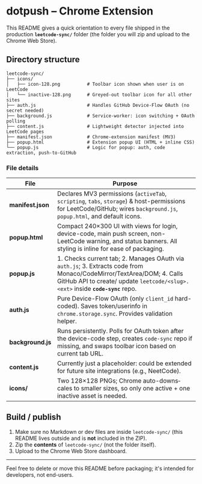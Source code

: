 # dotpush – Chrome Extension

This README gives a quick orientation to every file shipped in the production **`leetcode-sync/`** folder (the folder you will zip and upload to the Chrome Web Store).

## Directory structure

```
leetcode-sync/
├── icons/
│   ├── icon-128.png          # Toolbar icon shown when user is on LeetCode
│   └── inactive-128.png      # Greyed-out toolbar icon for all other sites
├── auth.js                   # Handles GitHub Device-Flow OAuth (no secret needed)
├── background.js             # Service-worker: icon switching + OAuth polling
├── content.js                # Lightweight detector injected into LeetCode pages
├── manifest.json             # Chrome-extension manifest (MV3)
├── popup.html                # Extension popup UI (HTML + inline CSS)
└── popup.js                  # Logic for popup: auth, code extraction, push-to-GitHub
```

### File details

| File | Purpose |
|------|---------|
| **manifest.json** | Declares MV3 permissions (`activeTab`, `scripting`, `tabs`, `storage`) & host-permissions for LeetCode/GitHub; wires `background.js`, `popup.html`, and default icons. |
| **popup.html** | Compact 240×300 UI with views for login, device-code, main push screen, non-LeetCode warning, and status banners. All styling is inline for ease of packaging. |
| **popup.js** | 1. Checks current tab; 2. Manages OAuth via `auth.js`; 3. Extracts code from Monaco/CodeMirror/TextArea/DOM; 4. Calls GitHub API to create/ update `leetcode/<slug>.<ext>` inside **`code-sync`** repo. |
| **auth.js** | Pure Device-Flow OAuth (only `client_id` hard-coded). Saves token/userinfo in `chrome.storage.sync`. Provides validation helper. |
| **background.js** | Runs persistently. Polls for OAuth token after the device-code step, creates `code-sync` repo if missing, and swaps toolbar icon based on current tab URL. |
| **content.js** | Currently just a placeholder: could be extended for future site integrations (e.g., NeetCode). |
| **icons/** | Two 128×128 PNGs; Chrome auto-downs­cales to smaller sizes, so only one active + one inactive asset is needed. |

## Build / publish

1. Make sure no Markdown or dev files are inside `leetcode-sync/` (this README lives outside and is **not** included in the ZIP).
2. Zip the **contents** of `leetcode-sync/` (not the folder itself).
3. Upload to the Chrome Web Store dashboard.

---

Feel free to delete or move this README before packaging; it's intended for developers, not end-users. 